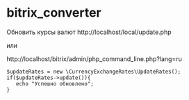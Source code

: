 # bitrix_converter

Обновить курсы валют http://localhost/local/update.php

или

http://localhost/bitrix/admin/php_command_line.php?lang=ru
```
$updateRates = new \CurrencyExchangeRates\UpdateRates();
if($updateRates->update()){
   echo "Успешно обновлено";
}
```
